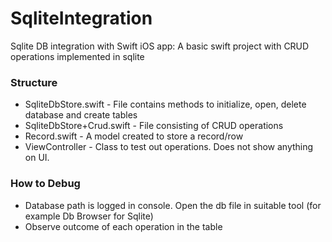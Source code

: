 # SqliteIntegration
Sqlite DB integration with Swift iOS app: A basic swift project with CRUD operations implemented in sqlite

### Structure
* SqliteDbStore.swift - File contains methods to initialize, open, delete database and create tables
* SqliteDbStore+Crud.swift - File consisting of CRUD operations
* Record.swift - A model created to store a record/row
* ViewController - Class to test out operations. Does not show anything on UI.

### How to Debug
* Database path is logged in console. Open the db file in suitable tool (for example Db Browser for Sqlite)
* Observe outcome of each operation in the table
